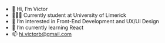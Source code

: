 - 👋 Hi, I’m Victor
- 👨🏻‍🎓 Currently student at University of Limerick
- 👀 I’m interested in Front-End Development and UX/UI Design
- 🌱 I’m currently learning React
- 📫 hi.victorb@gmail.com
